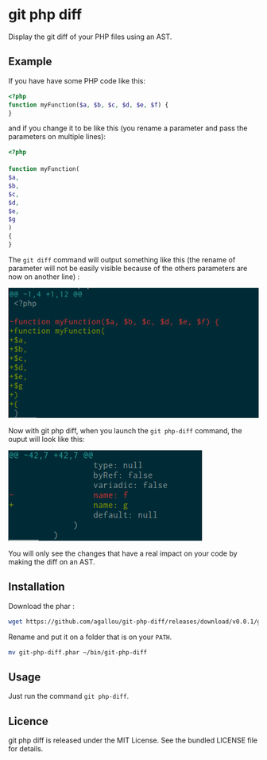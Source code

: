 # git php diff

Display the git diff of your PHP files using an AST.

## Example

If you have have some PHP code like this: 

```php
<?php
function myFunction($a, $b, $c, $d, $e, $f) {
}
```

and if you change it to be like this (you rename a parameter and pass the parameters on multiple lines):

```php
<?php

function myFunction(
$a,
$b,
$c,
$d,
$e,
$g
)
{
}
```

The `git diff` command will output something like this (the rename of parameter will not be easily visible because of the others parameters are now on another line) :

![example-git-diff](doc/example-git-diff.png)

Now with git php diff, when you launch the `git php-diff` command, the ouput will look like this:

![example-git-php-diff](doc/example-git-php-diff.png)

You will only see the changes that have a real impact on your code by making the diff on an AST.

## Installation

Download the phar :

```bash
wget https://github.com/agallou/git-php-diff/releases/download/v0.0.1/git-php-diff.phar
```

Rename and put it on a folder that is on your `PATH`.

```bash
mv git-php-diff.phar ~/bin/git-php-diff
```

## Usage

Just run the command `git php-diff`.

## Licence

git php diff is released under the MIT License. See the bundled LICENSE file for details.
